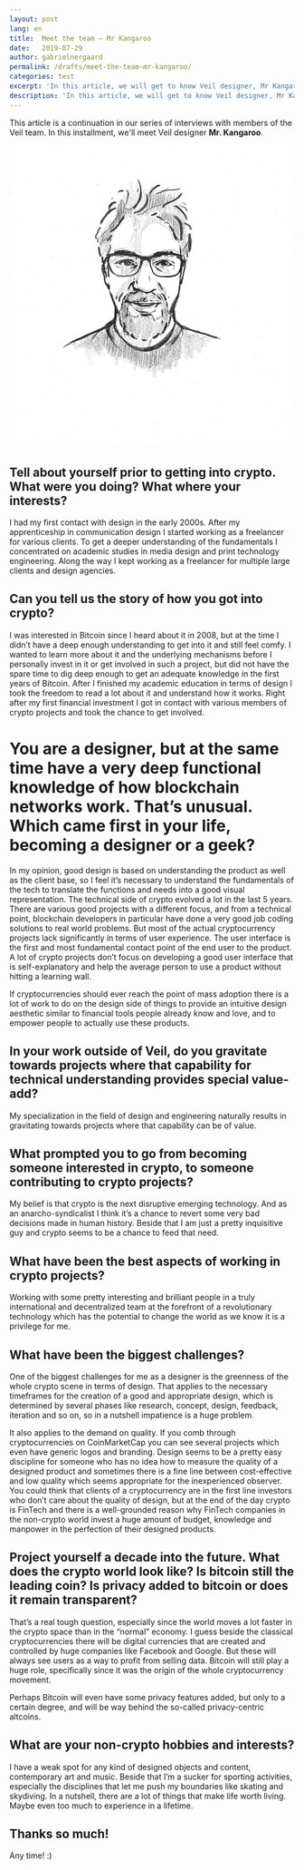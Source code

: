 ```yaml
---
layout: post
lang: en
title:  Meet the team — Mr Kangaroo
date:   2019-07-29
author: gabrielnergaard
permalink: /drafts/meet-the-team-mr-kangaroo/
categories: test
excerpt: 'In this article, we will get to know Veil designer, Mr Kangaroo'
description: 'In this article, we will get to know Veil designer, Mr Kangaroo'
---
```

This article is a continuation in our series of interviews with members of the Veil team. In this installment, we'll meet Veil designer **Mr. Kangaroo**.

![](/uploads/team/misterkangaroo.jpg)

## Tell about yourself prior to getting into crypto. What were you doing? What where your interests?

I had my first contact with design in the early 2000s. After my apprenticeship in communication  design I started working as a freelancer for various clients. To get a deeper understanding of the fundamentals I concentrated on academic studies in media design and print technology engineering. Along the way I kept working as a freelancer for multiple large clients and design agencies.

## Can you tell us the story of how you got into crypto?

I was interested in Bitcoin since I heard about it in 2008, but at the time I didn’t have a deep enough understanding to get into it and still feel comfy. I wanted to learn more about it and the underlying mechanisms before I personally invest in it or get involved in such a project, but did not have the spare time to dig deep enough to get an adequate knowledge in the first years of Bitcoin.
After I finished my academic education in terms of design I took the freedom to read a lot about it and understand how it works. Right after my first financial investment I got in contact with various members of crypto projects and took the chance to get involved.

# You are a designer, but at the same time have a very deep functional knowledge of how blockchain networks work. That’s unusual. Which came first in your life, becoming a designer or a geek?

In my opinion, good design is based on understanding the product as well as the client base, so I feel it’s necessary to understand the fundamentals of the tech to translate the functions and needs into a good visual representation. The technical side of crypto evolved a lot in the last 5 years. There are various good projects with a different focus, and from a technical point, blockchain developers in particular have done a very good job coding solutions to real world problems. But most of the actual cryptocurrency projects lack significantly in terms of user experience. The user interface is the first and most fundamental contact point of the end user to the product. A lot of crypto projects don’t focus on developing a good user interface that is self-explanatory and help the average person to use a product without hitting a learning wall.

If cryptocurrencies should ever reach the point of mass adoption there is a lot of work to do on the design side of things to provide an intuitive design aesthetic similar to financial tools people already know and love, and to empower people to actually use these products.


## In your work outside of Veil, do you gravitate towards projects where that capability for technical understanding provides special value-add?

My specialization in the field of design and engineering naturally results in gravitating towards projects where that capability can be of value. 

## What prompted you to go from becoming someone interested in crypto, to someone contributing to crypto projects?

My belief is that crypto is the next disruptive emerging technology. And as an anarcho-syndicalist I think it’s a chance to revert some very bad decisions made in human history. Beside that I am just a pretty inquisitive guy and crypto seems to be a chance to feed that need.

## What have been the best aspects of working in crypto projects?

Working with some pretty interesting and brilliant people in a truly international and decentralized team at the forefront of a revolutionary technology which has the potential to change the world as we know it is a privilege for me.

## What have been the biggest challenges?

One of the biggest challenges for me as a designer is the greenness of the whole crypto scene in terms of design. That applies to the necessary timeframes for the creation of a good and appropriate design, which is determined by several phases like research, concept, design, feedback, iteration and so on, so in a nutshell impatience is a huge problem.

It also applies to the demand on quality. If you comb through cryptocurrencies on CoinMarketCap you can see several projects which even have generic logos and branding. Design seems to be a pretty easy discipline for someone who has no idea how to measure the quality of a designed product and sometimes there is a fine line between cost-effective and low quality which seems appropriate for the inexperienced observer. You could think that clients of a cryptocurrency are in the first line investors who don’t care about the quality of design, but at the end of the day crypto is FinTech and there is a well-grounded reason why FinTech companies in the non-crypto world invest a huge amount of budget, knowledge and manpower in the perfection of their designed products.

## Project yourself a decade into the future. What does the crypto world look like? Is bitcoin still the leading coin? Is privacy added to bitcoin or does it remain transparent? 

That’s a real tough question, especially since the world moves a lot faster in the crypto space than in the “normal” economy. I guess beside the classical cryptocurrencies there will be digital currencies that are created and controlled by huge companies like Facebook and Google. But these will always see users as a way to profit from selling data. Bitcoin will still play a huge role, specifically since it was the origin of the whole cryptocurrency movement.

Perhaps Bitcoin will even have some privacy features added, but only to a certain degree, and will be way behind the so-called privacy-centric altcoins.

## What are your non-crypto hobbies and interests?

I have a weak spot for any kind of designed objects and content, contemporary art and music. Beside that I’m a sucker for sporting activities, especially the disciplines that let me push my boundaries like skating and skydiving. In a nutshell, there are a lot of things that make life worth living. Maybe even too much to experience in a lifetime.

## Thanks so much!

Any time! :)